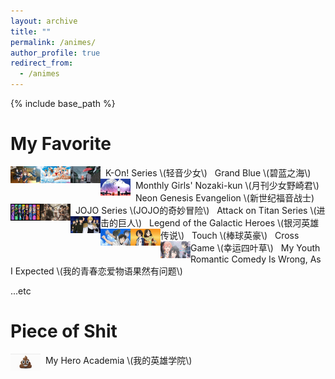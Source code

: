 ```yaml
---
layout: archive
title: ""
permalink: /animes/
author_profile: true
redirect_from:
  - /animes
---
```


{% include base_path %}


My Favorite
======

<a href="https://www.bilibili.com/bangumi/media/md28220978">
<img style="float: left;width:48px;height:27px;" src="/images/animes/k-on.jpg"> 
</a>
&nbsp;&nbsp;K-On! Series \(轻音少女\)

<a href="https://www.bilibili.com/bangumi/media/md102312">
<img style="float: left;width:48px;height:27px;" src="/images/animes/grandblue.jpg"> 
</a>
&nbsp;&nbsp;Grand Blue \(碧蓝之海\)

<a href="https://www.bilibili.com/bangumi/media/md53">
<img style="float: left;width:48px;height:27px;" src="/images/animes/nozaki.jpg"> 
</a>
&nbsp;&nbsp;Monthly Girls' Nozaki-kun \(月刊少女野崎君\)

<a href="https://www.bilibili.com/bangumi/media/md1635">
<img style="float: left;width:48px;height:27px;" src="/images/animes/eva.jpg"> 
</a>
&nbsp;&nbsp;Neon Genesis Evangelion \(新世纪福音战士)

<a href="https://www.bilibili.com/bangumi/media/md28223479">
<img style="float: left;width:48px;height:27px;" src="/images/animes/jojo.jpg"> 
</a>
&nbsp;&nbsp;JOJO Series \(JOJO的奇妙冒险\)

<img style="float: left;width:48px;height:27px;" src="/images/animes/titan.jpg"> 
&nbsp;&nbsp;Attack on Titan Series \(进击的巨人\)

<a href="https://v.youku.com/v_show/id_XMTY5ODQ1MTAxMg==.html?spm=a2h0c.8166622.PhoneSokuProgram_1.dposter">
<img style="float: left;width:48px;height:27px;" src="/images/animes/galactic_heroes.jpg"> 
</a>
&nbsp;&nbsp;Legend of the Galactic Heroes \(银河英雄传说\)

<a href="https://www.bilibili.com/bangumi/media/md2425">
<img style="float: left;width:48px;height:27px;" src="/images/animes/touch.jpg"> 
</a>
&nbsp;&nbsp;Touch \(棒球英豪\)

<a href="https://www.bilibili.com/video/BV1DW411C7xi">
<img style="float: left;width:48px;height:27px;" src="/images/animes/cross_game.jpg"> 
</a>
&nbsp;&nbsp;Cross Game \(幸运四叶草\)

<a href="https://www.bilibili.com/bangumi/media/md1539">
<img style="float: left;width:48px;height:27px;" src="/images/animes/yahari.jpg"> 
</a>
&nbsp;&nbsp;My Youth Romantic Comedy Is Wrong, As I Expected \(我的青春恋爱物语果然有问题\)

...etc

Piece of Shit
======

<img style="float: left;width:48px;height:27px;" src="/images/animes/shit.jpg"> 
&nbsp;&nbsp;My Hero Academia \(我的英雄学院\)